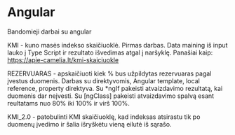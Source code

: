 # Angular

Bandomieji darbai su angular

KMI - kuno masės indekso skaičiuoklė. Pirmas darbas. Data maining iš input lauko į Type Script ir rezultato išvedimas atgal į naršyklę.
Panašiai kaip: https://apie-camelia.lt/kmi-skaiciuokle

REZERVUARAS - apskaičiuoti kiek % bus užpildytas rezervuaras pagal įvestus duomenis. Darbas su direktyvomis, Angular template, local reference, property direktyva. Su *ngIf pakeisti atvaizdavimo rezultatą, kai duomenis dar neįvesti. Su [ngClass] pakeisti atvaizdavimo spalvą esant reultatams nuo 80% iki 100% ir virš 100%.

KMI_2.0 - patobulinti KMI skaičiuoklę, kad indeksas atsirastu tik po duomenų įvedimo ir šalia išryškėtu vieną eilutė iš sąrašo.
